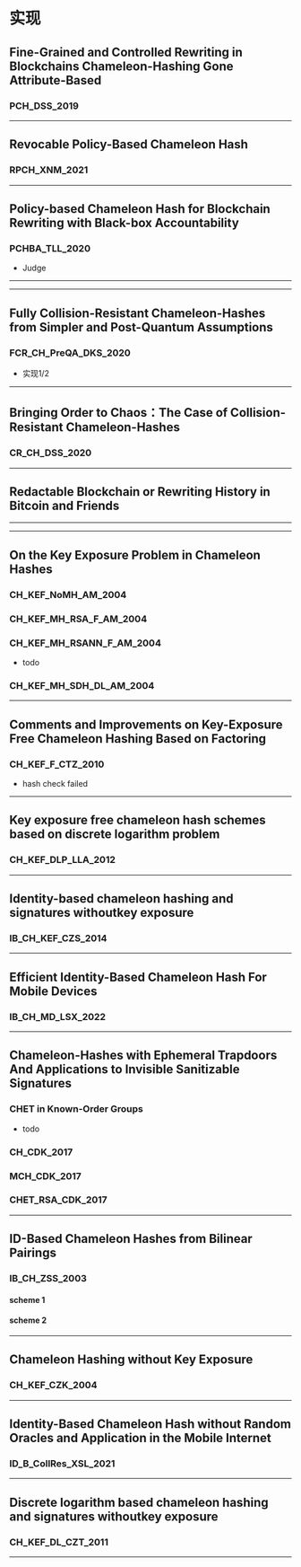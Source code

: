 # 实现

## Fine-Grained and Controlled Rewriting in Blockchains Chameleon-Hashing Gone Attribute-Based

### PCH_DSS_2019

------

## Revocable Policy-Based Chameleon Hash

### RPCH_XNM_2021

------

## Policy-based Chameleon Hash for Blockchain Rewriting with Black-box Accountability

### PCHBA_TLL_2020

- Judge

------

------

## Fully Collision-Resistant Chameleon-Hashes from Simpler and Post-Quantum Assumptions

### FCR_CH_PreQA_DKS_2020

- 实现1/2

------

## Bringing Order to Chaos：The Case of Collision-Resistant Chameleon-Hashes

### CR_CH_DSS_2020

------

## Redactable Blockchain or Rewriting History in Bitcoin and Friends

------

------

## On the Key Exposure Problem in Chameleon Hashes

### CH_KEF_NoMH_AM_2004

### CH_KEF_MH_RSA_F_AM_2004

### CH_KEF_MH_RSANN_F_AM_2004

- todo

### CH_KEF_MH_SDH_DL_AM_2004

------

## Comments and Improvements on Key-Exposure Free Chameleon Hashing Based on Factoring

### CH_KEF_F_CTZ_2010

- hash check failed

------

## Key exposure free chameleon hash schemes based on discrete logarithm problem

### CH_KEF_DLP_LLA_2012

------

## Identity-based chameleon hashing and signatures withoutkey exposure

### IB_CH_KEF_CZS_2014

------

## Efficient Identity-Based Chameleon Hash For Mobile Devices

### IB_CH_MD_LSX_2022

------

## Chameleon-Hashes with Ephemeral Trapdoors And Applications to Invisible Sanitizable Signatures

### CHET in Known-Order Groups

- todo

### CH_CDK_2017

### MCH_CDK_2017

### CHET_RSA_CDK_2017

------

## ID-Based Chameleon Hashes from Bilinear Pairings

### IB_CH_ZSS_2003

#### scheme 1

#### scheme 2

------

## Chameleon Hashing without Key Exposure

### CH_KEF_CZK_2004

------

## Identity-Based Chameleon Hash without Random Oracles and Application in the Mobile Internet

### ID_B_CollRes_XSL_2021

------

## Discrete logarithm based chameleon hashing and signatures withoutkey exposure

### CH_KEF_DL_CZT_2011

------